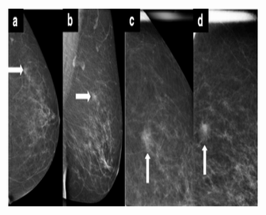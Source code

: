 <p align="center">
  <img src="https://github.com/amousavi9/Breast_Segmentation_UNet/blob/main/results/ultrasound_scan.png" width="900" height="400" />
</p>
